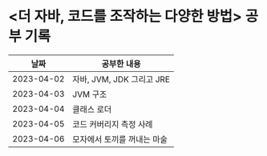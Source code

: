 # <더 자바, 코드를 조작하는 다양한 방법> 공부 기록

| 날짜         | 공부한 내용               |
|------------|----------------------|
| 2023-04-02 | 자바, JVM, JDK 그리고 JRE |
| 2023-04-03 | JVM 구조               |
| 2023-04-04 | 클래스 로더               |
| 2023-04-05 | 코드 커버리지 측정 사례               |
| 2023-04-06 | 모자에서 토끼를 꺼내는 마술               |
